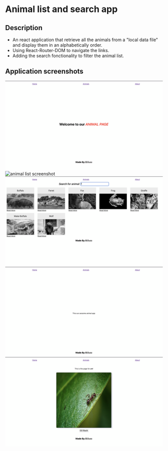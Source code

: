 # Animal list and search app

## Description

- An react application that retrieve all the animals from a "local data file" and display them in an alphabetically order.
- Using React-Router-DOM to navigate the links.
- Adding the search fonctionality to filter the animal list.

## Application screenshots

![landingpage screenshot](screen-1.png)
![animal list screenshot](Screenshot-2.png)
![searching screenshot](Screenshot-3.png)
![about page screenshot](Screenshot-4.png)
![specific animal screenshot](Screenshot-5.png)

